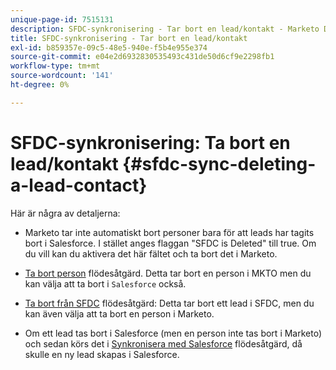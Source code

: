 ```yaml
---
unique-page-id: 7515131
description: SFDC-synkronisering - Tar bort en lead/kontakt - Marketo Docs - produktdokumentation
title: SFDC-synkronisering - Tar bort en lead/kontakt
exl-id: b859357e-09c5-48e5-940e-f5b4e955e374
source-git-commit: e04e2d6932830535493c431de50d6cf9e2298fb1
workflow-type: tm+mt
source-wordcount: '141'
ht-degree: 0%

---
```


# SFDC-synkronisering: Ta bort en lead/kontakt {#sfdc-sync-deleting-a-lead-contact}

Här är några av detaljerna:

* Marketo tar inte automatiskt bort personer bara för att leads har tagits bort i Salesforce. I stället anges flaggan &quot;SFDC is Deleted&quot; till true. Om du vill kan du aktivera det här fältet och ta bort det i Marketo.
* [Ta bort person](/help/marketo/product-docs/core-marketo-concepts/smart-campaigns/flow-actions/delete-person.md) flödesåtgärd. Detta tar bort en person i MKTO men du kan välja att ta bort i `Salesforce` också.

* [Ta bort från SFDC](/help/marketo/product-docs/core-marketo-concepts/smart-campaigns/salesforce-flow-actions/delete-person-from-sfdc.md) flödesåtgärd: Detta tar bort ett lead i SFDC, men du kan även välja att ta bort en person i Marketo.
* Om ett lead tas bort i Salesforce (men en person inte tas bort i Marketo) och sedan körs det i [Synkronisera med Salesforce](/help/marketo/product-docs/core-marketo-concepts/smart-campaigns/salesforce-flow-actions/sync-person-to-sfdc.md) flödesåtgärd, då skulle en ny lead skapas i Salesforce.
